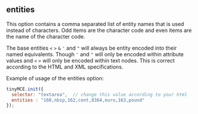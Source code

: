## entities

This option contains a comma separated list of entity names that is used instead of characters. Odd items are the character code and even items are the name of the character code.

The base entities `<` `>` `&` `'` and `"` will always be entity encoded into their named equivalents. Though `'` and `"` will only be encoded within attribute values and `<` `>` will only be encoded within text nodes. This is correct according to the HTML and XML specifications.

Example of usage of the entities option:

```js
tinyMCE.init({
  selector: "textarea",  // change this value according to your html
  entities : "160,nbsp,162,cent,8364,euro,163,pound"
});
```
